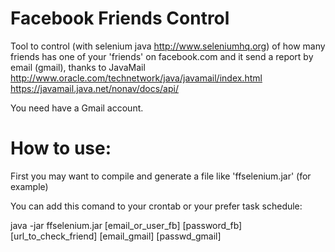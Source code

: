 Facebook Friends Control
========================

Tool to control (with selenium java http://www.seleniumhq.org) of how many friends has one of your 'friends' on facebook.com and it send a report by email (gmail), thanks to JavaMail http://www.oracle.com/technetwork/java/javamail/index.html
https://javamail.java.net/nonav/docs/api/

You need have a Gmail account.


How to use:
==========
First you may want to compile and generate a file like 'ffselenium.jar' (for example)

You can add this comand to your crontab or your prefer task schedule:

java -jar ffselenium.jar [email_or_user_fb] [password_fb] [url_to_check_friend] [email_gmail] [passwd_gmail]

